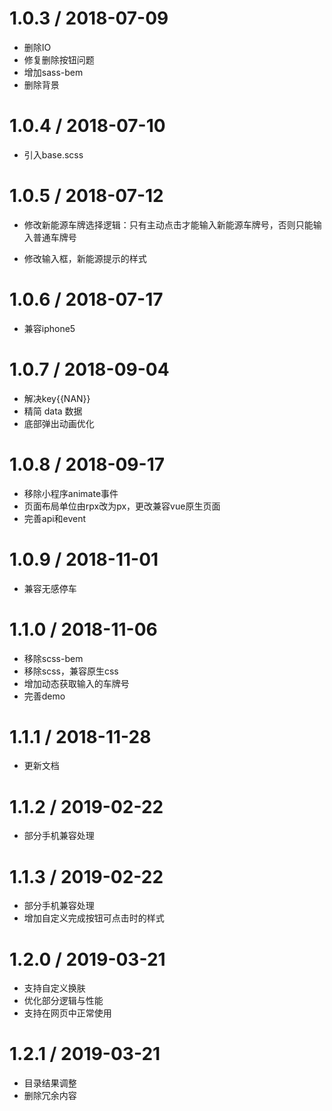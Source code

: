 1.0.3 / 2018-07-09
==================
 * 删除IO
 * 修复删除按钮问题
 * 增加sass-bem
 * 删除背景

 1.0.4 / 2018-07-10
==================
 * 引入base.scss

 1.0.5 / 2018-07-12
==================
 * 修改新能源车牌选择逻辑：只有主动点击才能输入新能源车牌号，否则只能输入普通车牌号

 * 修改输入框，新能源提示的样式

  1.0.6 / 2018-07-17
==================
 * 兼容iphone5

  1.0.7 / 2018-09-04
==================
 * 解决key{{NAN}}
 * 精简 data 数据
 * 底部弹出动画优化

  1.0.8 / 2018-09-17
==================
 * 移除小程序animate事件
 * 页面布局单位由rpx改为px，更改兼容vue原生页面
 * 完善api和event

  1.0.9 / 2018-11-01
==================
 * 兼容无感停车

  1.1.0 / 2018-11-06
==================
 * 移除scss-bem
 * 移除scss，兼容原生css
 * 增加动态获取输入的车牌号
 * 完善demo

  1.1.1 / 2018-11-28
==================
 * 更新文档

  1.1.2 / 2019-02-22
==================
 * 部分手机兼容处理

  1.1.3 / 2019-02-22
==================
 * 部分手机兼容处理
 * 增加自定义完成按钮可点击时的样式

  1.2.0 / 2019-03-21
==================
 * 支持自定义换肤
 * 优化部分逻辑与性能
 * 支持在网页中正常使用

  1.2.1 / 2019-03-21
==================
 * 目录结果调整
 * 删除冗余内容